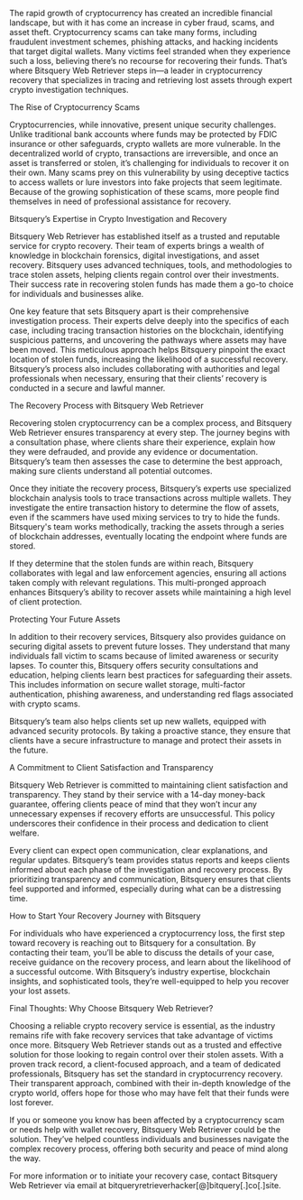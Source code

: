 The rapid growth of cryptocurrency has created an incredible financial landscape, but with it has come an increase in cyber fraud, scams, and asset theft. Cryptocurrency scams can take many forms, including fraudulent investment schemes, phishing attacks, and hacking incidents that target digital wallets. Many victims feel stranded when they experience such a loss, believing there’s no recourse for recovering their funds. That’s where Bitsquery Web Retriever steps in—a leader in cryptocurrency recovery that specializes in tracing and retrieving lost assets through expert crypto investigation techniques.

The Rise of Cryptocurrency Scams

Cryptocurrencies, while innovative, present unique security challenges. Unlike traditional bank accounts where funds may be protected by FDIC insurance or other safeguards, crypto wallets are more vulnerable. In the decentralized world of crypto, transactions are irreversible, and once an asset is transferred or stolen, it’s challenging for individuals to recover it on their own. Many scams prey on this vulnerability by using deceptive tactics to access wallets or lure investors into fake projects that seem legitimate. Because of the growing sophistication of these scams, more people find themselves in need of professional assistance for recovery.

Bitsquery’s Expertise in Crypto Investigation and Recovery

Bitsquery Web Retriever has established itself as a trusted and reputable service for crypto recovery. Their team of experts brings a wealth of knowledge in blockchain forensics, digital investigations, and asset recovery. Bitsquery uses advanced techniques, tools, and methodologies to trace stolen assets, helping clients regain control over their investments. Their success rate in recovering stolen funds has made them a go-to choice for individuals and businesses alike.

One key feature that sets Bitsquery apart is their comprehensive investigation process. Their experts delve deeply into the specifics of each case, including tracing transaction histories on the blockchain, identifying suspicious patterns, and uncovering the pathways where assets may have been moved. This meticulous approach helps Bitsquery pinpoint the exact location of stolen funds, increasing the likelihood of a successful recovery. Bitsquery’s process also includes collaborating with authorities and legal professionals when necessary, ensuring that their clients’ recovery is conducted in a secure and lawful manner.

The Recovery Process with Bitsquery Web Retriever

Recovering stolen cryptocurrency can be a complex process, and Bitsquery Web Retriever ensures transparency at every step. The journey begins with a consultation phase, where clients share their experience, explain how they were defrauded, and provide any evidence or documentation. Bitsquery’s team then assesses the case to determine the best approach, making sure clients understand all potential outcomes.

Once they initiate the recovery process, Bitsquery’s experts use specialized blockchain analysis tools to trace transactions across multiple wallets. They investigate the entire transaction history to determine the flow of assets, even if the scammers have used mixing services to try to hide the funds. Bitsquery's team works methodically, tracking the assets through a series of blockchain addresses, eventually locating the endpoint where funds are stored.

If they determine that the stolen funds are within reach, Bitsquery collaborates with legal and law enforcement agencies, ensuring all actions taken comply with relevant regulations. This multi-pronged approach enhances Bitsquery’s ability to recover assets while maintaining a high level of client protection.

Protecting Your Future Assets

In addition to their recovery services, Bitsquery also provides guidance on securing digital assets to prevent future losses. They understand that many individuals fall victim to scams because of limited awareness or security lapses. To counter this, Bitsquery offers security consultations and education, helping clients learn best practices for safeguarding their assets. This includes information on secure wallet storage, multi-factor authentication, phishing awareness, and understanding red flags associated with crypto scams.

Bitsquery’s team also helps clients set up new wallets, equipped with advanced security protocols. By taking a proactive stance, they ensure that clients have a secure infrastructure to manage and protect their assets in the future.

A Commitment to Client Satisfaction and Transparency

Bitsquery Web Retriever is committed to maintaining client satisfaction and transparency. They stand by their service with a 14-day money-back guarantee, offering clients peace of mind that they won’t incur any unnecessary expenses if recovery efforts are unsuccessful. This policy underscores their confidence in their process and dedication to client welfare.

Every client can expect open communication, clear explanations, and regular updates. Bitsquery’s team provides status reports and keeps clients informed about each phase of the investigation and recovery process. By prioritizing transparency and communication, Bitsquery ensures that clients feel supported and informed, especially during what can be a distressing time.

How to Start Your Recovery Journey with Bitsquery

For individuals who have experienced a cryptocurrency loss, the first step toward recovery is reaching out to Bitsquery for a consultation. By contacting their team, you’ll be able to discuss the details of your case, receive guidance on the recovery process, and learn about the likelihood of a successful outcome. With Bitsquery’s industry expertise, blockchain insights, and sophisticated tools, they’re well-equipped to help you recover your lost assets.

Final Thoughts: Why Choose Bitsquery Web Retriever?

Choosing a reliable crypto recovery service is essential, as the industry remains rife with fake recovery services that take advantage of victims once more. Bitsquery Web Retriever stands out as a trusted and effective solution for those looking to regain control over their stolen assets. With a proven track record, a client-focused approach, and a team of dedicated professionals, Bitsquery has set the standard in cryptocurrency recovery. Their transparent approach, combined with their in-depth knowledge of the crypto world, offers hope for those who may have felt that their funds were lost forever.

If you or someone you know has been affected by a cryptocurrency scam or needs help with wallet recovery, Bitsquery Web Retriever could be the solution. They’ve helped countless individuals and businesses navigate the complex recovery process, offering both security and peace of mind along the way.

For more information or to initiate your recovery case, contact Bitsquery Web Retriever via email at bitqueryretrieverhacker[@]bitquery[.]co[.]site.
